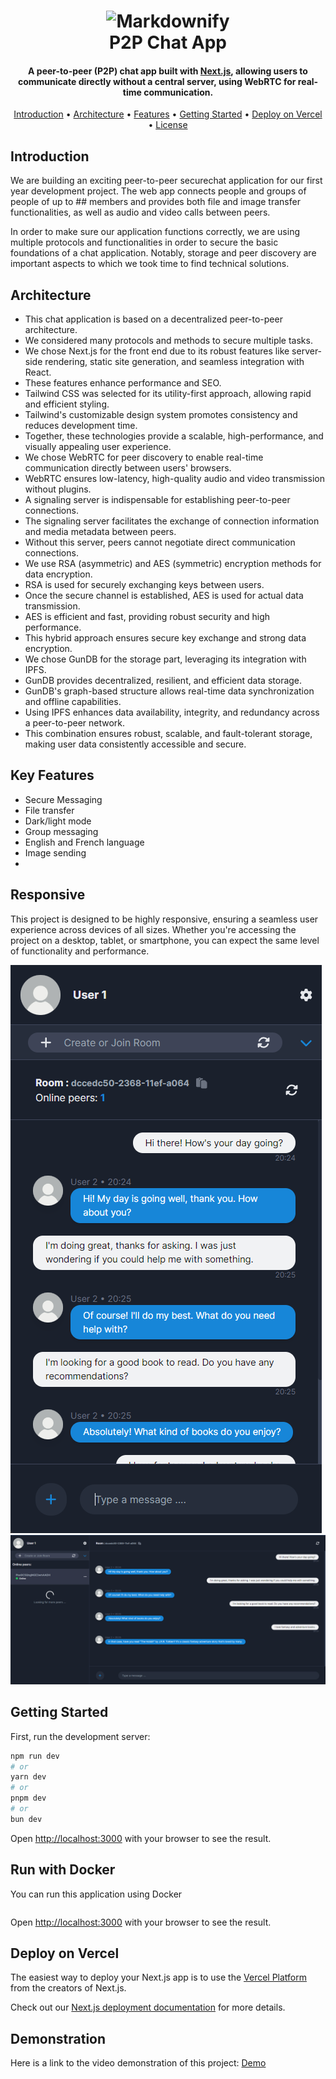 
<h1 align="center">
<img src="https://raw.githubusercontent.com/amitmerchant1990/electron-markdownify/master/app/img/markdownify.png" alt="Markdownify" width="200">
  <br>
  P2P Chat App
  <br>
</h1>

<h4 align="center">A peer-to-peer (P2P) chat app built with <a href="https://nextjs.org" target="_blank">Next.js</a>, allowing users to communicate directly without a central server, using WebRTC for real-time communication.</h4>

<p align="center">
  <a href="#introduction">Introduction</a> •
  <a href="#architecture">Architecture</a> •
  <a href="#features">Features</a> •
  <a href="#credits">Getting Started</a> •
  <a href="#related">Deploy on Vercel</a> •
  <a href="#license">License</a>
</p>



## Introduction

We are building an exciting peer-to-peer securechat application for our first year development project. The web app connects people and groups of people of up to ## members and provides both file and image transfer functionalities, as well as audio and video calls between peers.

In order to make sure our application functions correctly, we are using multiple protocols and functionalities in order to secure the basic foundations of a chat application. Notably, storage and peer discovery are important aspects to which we took time to find technical solutions. 

## Architecture

- This chat application is based on a decentralized peer-to-peer architecture.
- We considered many protocols and methods to secure multiple tasks.
- We chose Next.js for the front end due to its robust features like server-side rendering, static site generation, and seamless integration with React.
- These features enhance performance and SEO.
- Tailwind CSS was selected for its utility-first approach, allowing rapid and efficient styling.
- Tailwind's customizable design system promotes consistency and reduces development time.
- Together, these technologies provide a scalable, high-performance, and visually appealing user experience.
- We chose WebRTC for peer discovery to enable real-time communication directly between users' browsers.
- WebRTC ensures low-latency, high-quality audio and video transmission without plugins.
- A signaling server is indispensable for establishing peer-to-peer connections.
- The signaling server facilitates the exchange of connection information and media metadata between peers.
- Without this server, peers cannot negotiate direct communication connections.
- We use RSA (asymmetric) and AES (symmetric) encryption methods for data encryption.
- RSA is used for securely exchanging keys between users.
- Once the secure channel is established, AES is used for actual data transmission.
- AES is efficient and fast, providing robust security and high performance.
- This hybrid approach ensures secure key exchange and strong data encryption.
- We chose GunDB for the storage part, leveraging its integration with IPFS.
- GunDB provides decentralized, resilient, and efficient data storage.
- GunDB's graph-based structure allows real-time data synchronization and offline capabilities.
- Using IPFS enhances data availability, integrity, and redundancy across a peer-to-peer network.
- This combination ensures robust, scalable, and fault-tolerant storage, making user data consistently accessible and secure.


## Key Features

- Secure Messaging
- File transfer
- Dark/light mode
- Group messaging
- English and French language
- Image sending
- 

## Responsive 
This project is designed to be highly responsive, ensuring a seamless user experience across devices of all sizes. Whether you're accessing the project on a desktop, tablet, or smartphone, you can expect the same level of functionality and performance.

![screenshot](public/mobile.png)
![screenshot](public/desktop.png)

## Getting Started

First, run the development server:

```bash
npm run dev
# or
yarn dev
# or
pnpm dev
# or
bun dev
```

Open [http://localhost:3000](http://localhost:3000) with your browser to see the result.


## Run with Docker
You can run this application using Docker

```bash

```

Open [http://localhost:3000](http://localhost:3000) with your browser to see the result.

## Deploy on Vercel

The easiest way to deploy your Next.js app is to use the [Vercel Platform](https://vercel.com/new?utm_medium=default-template&filter=next.js&utm_source=create-next-app&utm_campaign=create-next-app-readme) from the creators of Next.js.

Check out our [Next.js deployment documentation](https://nextjs.org/docs/deployment) for more details.

## Demonstration
Here is a link to the video demonstration of this project: <a href="https://youtube.com" target="_blank">Demo</a>